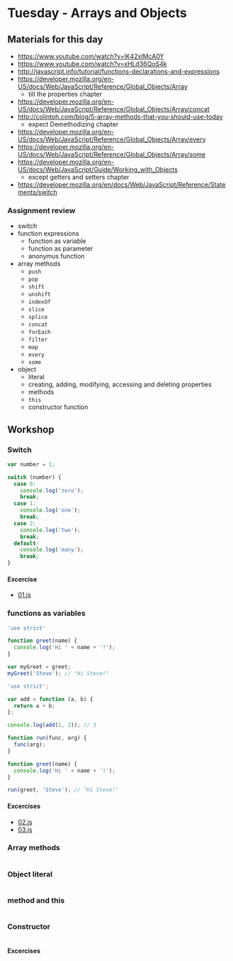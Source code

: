 # Tuesday - Arrays and Objects 

## Materials for this day
 - https://www.youtube.com/watch?v=lK42xIMcA0Y
 - https://www.youtube.com/watch?v=xHLd36QoS4k
 - http://javascript.info/tutorial/functions-declarations-and-expressions
 - https://developer.mozilla.org/en-US/docs/Web/JavaScript/Reference/Global_Objects/Array
   - till the properties chapter
 - https://developer.mozilla.org/en-US/docs/Web/JavaScript/Reference/Global_Objects/Array/concat
 - http://colintoh.com/blog/5-array-methods-that-you-should-use-today
   - expect Demethodizing chapter
 - https://developer.mozilla.org/en-US/docs/Web/JavaScript/Reference/Global_Objects/Array/every
 - https://developer.mozilla.org/en-US/docs/Web/JavaScript/Reference/Global_Objects/Array/some
 - https://developer.mozilla.org/en-US/docs/Web/JavaScript/Guide/Working_with_Objects 
   - except getters and setters chapter
 - https://developer.mozilla.org/en/docs/Web/JavaScript/Reference/Statements/switch

### Assignment review
 - switch
 - function expressions
   - function as variable
   - function as parameter
   - anonymus function
 - array methods
   - `push`
   - `pop`
   - `shift`
   - `unshift`
   - `indexOf`
   - `slice`
   - `splice`
   - `concat`
   - `forEach`
   - `filter`
   - `map`
   - `every`
   - `some`
 - object
   - literal
   - creating, adding, modifying, accessing and deleting properties
   - methods
   - `this`
   - constructor function

## Workshop
### Switch
```javascript
var number = 1;

switch (number) {
  case 0:
    console.log('zero');
    break;
  case 1:
    console.log('one');
    break;
  case 2:
    console.log('two');
    break;
  default:
    console.log('many');
    break;
}
```

#### Excercise
 - [01.js](workshop/01.js)

### functions as variables
```javascript
'use strict'

function greet(name) {
  console.log('Hi ' + name + '!');
}

var myGreet = greet;
myGreet('Steve'); // "Hi Steve!"
```
```javascript
'use strict';

var add = function (a, b) {
  return a + b;
};

console.log(add(1, 2)); // 3
```
```javascript
function run(func, arg) {
  func(arg);
}

function greet(name) {
  console.log('Hi ' + name + '!');
}

run(greet, 'Steve'); // "Hi Steve!"
```
#### Excercises
 - [02.js](workshop/02.js)
 - [03.js](workshop/03.js)


### Array methods
```javascript

```


### Object literal
```javascript

```

### method and this
```javascript

```

### Constructor
```javascript
```
#### Excercises
